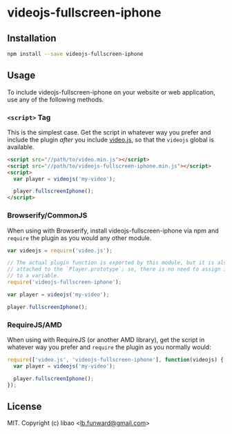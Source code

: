 # videojs-fullscreen-iphone



## Installation

```sh
npm install --save videojs-fullscreen-iphone
```

## Usage

To include videojs-fullscreen-iphone on your website or web application, use any of the following methods.

### `<script>` Tag

This is the simplest case. Get the script in whatever way you prefer and include the plugin _after_ you include [video.js][videojs], so that the `videojs` global is available.

```html
<script src="//path/to/video.min.js"></script>
<script src="//path/to/videojs-fullscreen-iphone.min.js"></script>
<script>
  var player = videojs('my-video');

  player.fullscreenIphone();
</script>
```

### Browserify/CommonJS

When using with Browserify, install videojs-fullscreen-iphone via npm and `require` the plugin as you would any other module.

```js
var videojs = require('video.js');

// The actual plugin function is exported by this module, but it is also
// attached to the `Player.prototype`; so, there is no need to assign it
// to a variable.
require('videojs-fullscreen-iphone');

var player = videojs('my-video');

player.fullscreenIphone();
```

### RequireJS/AMD

When using with RequireJS (or another AMD library), get the script in whatever way you prefer and `require` the plugin as you normally would:

```js
require(['video.js', 'videojs-fullscreen-iphone'], function(videojs) {
  var player = videojs('my-video');

  player.fullscreenIphone();
});
```

## License

MIT. Copyright (c) libao &lt;lb.funward@gmail.com&gt;


[videojs]: http://videojs.com/
